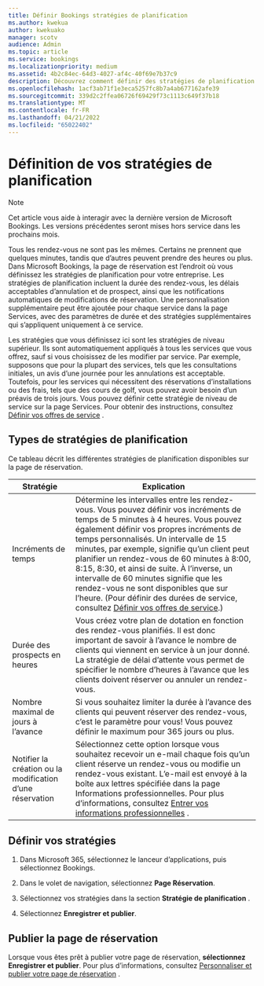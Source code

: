 ```yaml
---
title: Définir Bookings stratégies de planification
ms.author: kwekua
author: kwekuako
manager: scotv
audience: Admin
ms.topic: article
ms.service: bookings
ms.localizationpriority: medium
ms.assetid: 4b2c84ec-64d3-4027-af4c-40f69e7b37c9
description: Découvrez comment définir des stratégies de planification pour votre entreprise. Les stratégies de planification incluent la durée des rendez-vous, ainsi que les délais d’annulation et de prospect acceptables.
ms.openlocfilehash: 1acf3ab71f1e3eca5257fc8b7a4ab677162afe39
ms.sourcegitcommit: 339d2c2ffea06726f69429f73c1113c649f37b18
ms.translationtype: MT
ms.contentlocale: fr-FR
ms.lasthandoff: 04/21/2022
ms.locfileid: "65022402"
---
```

# <a name="set-your-scheduling-policies"></a>Définition de vos stratégies de planification

> [!NOTE]
> Cet article vous aide à interagir avec la dernière version de Microsoft Bookings. Les versions précédentes seront mises hors service dans les prochains mois.

Tous les rendez-vous ne sont pas les mêmes. Certains ne prennent que quelques minutes, tandis que d’autres peuvent prendre des heures ou plus. Dans Microsoft Bookings, la page de réservation est l’endroit où vous définissez les stratégies de planification pour votre entreprise. Les stratégies de planification incluent la durée des rendez-vous, les délais acceptables d’annulation et de prospect, ainsi que les notifications automatiques de modifications de réservation. Une personnalisation supplémentaire peut être ajoutée pour chaque service dans la page Services, avec des paramètres de durée et des stratégies supplémentaires qui s’appliquent uniquement à ce service.

Les stratégies que vous définissez ici sont les stratégies de niveau supérieur. Ils sont automatiquement appliqués à tous les services que vous offrez, sauf si vous choisissez de les modifier par service. Par exemple, supposons que pour la plupart des services, tels que les consultations initiales, un avis d’une journée pour les annulations est acceptable. Toutefois, pour les services qui nécessitent des réservations d’installations ou des frais, tels que des cours de golf, vous pouvez avoir besoin d’un préavis de trois jours. Vous pouvez définir cette stratégie de niveau de service sur la page Services. Pour obtenir des instructions, consultez [Définir vos offres de service](define-service-offerings.md) .

## <a name="types-of-scheduling-policies"></a>Types de stratégies de planification

Ce tableau décrit les différentes stratégies de planification disponibles sur la page de réservation.

| Stratégie | Explication |
|---|---|
| Incréments de temps | Détermine les intervalles entre les rendez-vous. Vous pouvez définir vos incréments de temps de 5 minutes à 4 heures. Vous pouvez également définir vos propres incréments de temps personnalisés. Un intervalle de 15 minutes, par exemple, signifie qu’un client peut planifier un rendez-vous de 60 minutes à 8:00, 8:15, 8:30, et ainsi de suite. À l’inverse, un intervalle de 60 minutes signifie que les rendez-vous ne sont disponibles que sur l’heure. (Pour définir des durées de service, consultez [Définir vos offres de service](define-service-offerings.md).) |
| Durée des prospects en heures | Vous créez votre plan de dotation en fonction des rendez-vous planifiés. Il est donc important de savoir à l’avance le nombre de clients qui viennent en service à un jour donné. La stratégie de délai d’attente vous permet de spécifier le nombre d’heures à l’avance que les clients doivent réserver ou annuler un rendez-vous. |
| Nombre maximal de jours à l’avance | Si vous souhaitez limiter la durée à l’avance des clients qui peuvent réserver des rendez-vous, c’est le paramètre pour vous! Vous pouvez définir le maximum pour 365 jours ou plus. |
| Notifier la création ou la modification d’une réservation | Sélectionnez cette option lorsque vous souhaitez recevoir un e-mail chaque fois qu’un client réserve un rendez-vous ou modifie un rendez-vous existant. L’e-mail est envoyé à la boîte aux lettres spécifiée dans la page Informations professionnelles. Pour plus d’informations, consultez [Entrer vos informations professionnelles](enter-business-information.md) . |

## <a name="set-your-policies"></a>Définir vos stratégies

1. Dans Microsoft 365, sélectionnez le lanceur d’applications, puis sélectionnez Bookings.

1. Dans le volet de navigation, sélectionnez **Page Réservation**.

1. Sélectionnez vos stratégies dans la section **Stratégie de planification** .

1. Sélectionnez **Enregistrer et publier**.

## <a name="publish-the-booking-page"></a>Publier la page de réservation

Lorsque vous êtes prêt à publier votre page de réservation, **sélectionnez Enregistrer et publier**. Pour plus d’informations, consultez [Personnaliser et publier votre page de réservation](customize-booking-page.md) .
